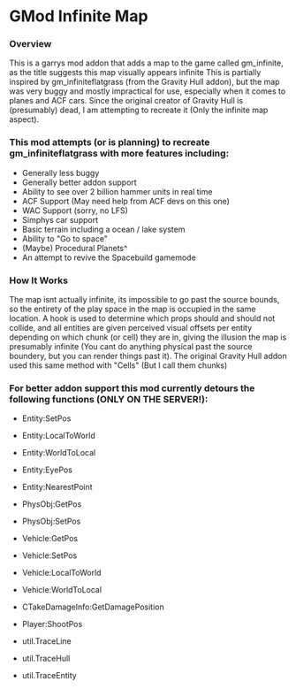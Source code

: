 # GMod Infinite Map

### Overview
This is a garrys mod addon that adds a map to the game called gm_infinite, as the title suggests this map visually appears infinite
This is partially inspired by gm_infiniteflatgrass (from the Gravity Hull addon), but the map was very buggy and mostly impractical for use, especially when it comes to planes and ACF cars. Since the original creator of Gravity Hull is (presumably) dead, I am attempting to recreate it (Only the infinite map aspect).

### This mod attempts (or is planning) to recreate gm_infiniteflatgrass with more features including:
* Generally less buggy
* Generally better addon support
* Ability to see over 2 billion hammer units in real time
* ACF Support (May need help from ACF devs on this one)
* WAC Support (sorry, no LFS)
* Simphys car support
* Basic terrain including a ocean / lake system
* Ability to "Go to space"
* (Maybe) Procedural Planets^
* An attempt to revive the Spacebuild gamemode

### How It Works
The map isnt actually infinite, its impossible to go past the source bounds, so the entirety of the play space in the map is occupied in the same location. A hook is used to determine which props should and should not collide, and all entities are given perceived visual offsets per entity depending on which chunk (or cell) they are in, giving the illusion the map is presumably infinite (You cant do anything physical past the source boundery, but you can render things past it). The original Gravity Hull addon used this same method with "Cells" (But I call them chunks)

### For better addon support this mod currently detours the following functions (ONLY ON THE SERVER!):
* Entity:SetPos
* Entity:LocalToWorld
* Entity:WorldToLocal
* Entity:EyePos
* Entity:NearestPoint

* PhysObj:GetPos
* PhysObj:SetPos

* Vehicle:GetPos
* Vehicle:SetPos
* Vehicle:LocalToWorld
* Vehicle:WorldToLocal

* CTakeDamageInfo:GetDamagePosition

* Player:ShootPos

* util.TraceLine
* util.TraceHull
* util.TraceEntity
